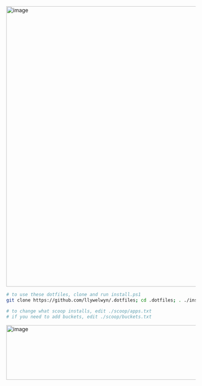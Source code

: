 <img width="1345" height="744" alt="image" src="https://github.com/user-attachments/assets/282ec0cf-a96b-49db-9652-9c5416258fdb" />

```sh
# to use these dotfiles, clone and run install.ps1
git clone https://github.com/llywelwyn/.dotfiles; cd .dotfiles; . ./install.ps1

# to change what scoop installs, edit ./scoop/apps.txt
# if you need to add buckets, edit ./scoop/buckets.txt
```

<img width="1336" height="145" alt="image" src="https://github.com/user-attachments/assets/13b60eb6-a2c5-4c83-8d4d-5809cbf0899b" />
